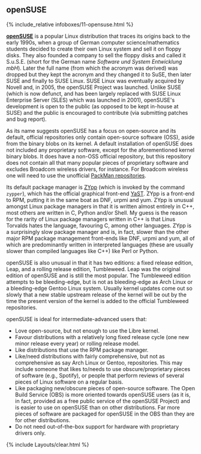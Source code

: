 ## openSUSE
{% include_relative infoboxes/11-opensuse.html %}

[**openSUSE**](https://www.opensuse.org/) is a popular Linux distribution that traces its origins back to the early 1990s, when a group of German computer science/mathematics students decided to create their own Linux system and sell it on floppy disks. They also founded a company to sell the floppy disks and called it S.u.S.E. (short for the German name *Software und System Entwicklung mbH*). Later the full name (from which the acronym was derived) was dropped but they kept the acronym and they changed it to SuSE, then later SUSE and finally to SUSE Linux. SUSE Linux was eventually acquired by Novell and, in 2005, the openSUSE Project was launched. Unlike SUSE (which is now defunct, and has been largely replaced with SUSE Linux Enterprise Server (SLES) which was launched in 2001), openSUSE's development is open to the public (as opposed to be kept in-house at SUSE) and the public is encouraged to contribute (via submitting patches and bug report).

As its name suggests openSUSE has a focus on open-source and its default, official repositories only contain open-source software (OSS), aside from the binary blobs on its kernel. A default installation of openSUSE does not included any proprietary software, except for the aforementioned kernel binary blobs. It does have a non-OSS official repository, but this repository does not contain all that many popular pieces of proprietary software and excludes Broadcom wireless drivers, for instance. For Broadcom wireless one will need to use the unofficial [PackMan repositories](http://packman.links2linux.org/). 

Its default package manager is [ZYpp](https://en.opensuse.org/Portal:Libzypp) (which is invoked by the command `zypper`), which has the official graphical front-end [YaST](https://en.opensuse.org/Portal:YaST). ZYpp is a front-end to RPM, putting it in the same boat as DNF, urpmi and yum. ZYpp is unusual amongst Linux package managers in that it is written almost entirely in C++, most others are written in C, Python and/or Shell. My guess is the reason for the rarity of Linux package managers written in C++ is that Linus Torvalds hates the language, favouring C, among other languages. ZYpp is a surprisingly slow package manager and is, in fact, slower than the other major RPM package management front-ends like DNF, urpmi and yum, all of which are predominantly written in interpreted languages (these are usually slower than compiled languages like C++) like Perl or Python.

openSUSE is also unusual in that it has two editions: a fixed release edition, Leap, and a rolling release edition, Tumbleweed. Leap was the original edition of openSUSE and is still the most popular. The Tumbleweed edition attempts to be bleeding-edge, but is not as bleeding-edge as Arch Linux or a bleeding-edge Gentoo Linux system. Usually kernel updates come out so slowly that a new stable upstream release of the kernel will be out by the time the present version of the kernel is added to the official Tumbleweed repositories. 

openSUSE is ideal for intermediate-advanced users that:
* Love open-source, but not enough to use the Libre kernel.
* Favour distributions with a relatively long fixed release cycle (one new minor release every year) or rolling release model.
* Like distributions that use the RPM package manager.
* Like/need distributions with fairly comprehensive, but not as comprehensive as say Arch Linux or Gentoo, repositories. This may include someone that likes to/needs to use obscure/proprietary pieces of software (e.g., Spotify), or people that perform reviews of several pieces of Linux software on a regular basis.
* Like packaging new/obscure pieces of open-source software. The Open Build Service (OBS) is more oriented towards openSUSE users (as it is, in fact, provided as a free public service of the openSUSE Project) and is easier to use on openSUSE than on other distributions. Far more pieces of software are packaged for openSUSE in the OBS than they are for other distributions. 
* Do not need out-of-the-box support for hardware with proprietary drivers only. 

{% include Layouts/clear.html %}
